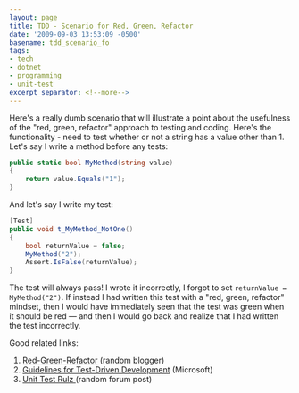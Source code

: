 ```yaml
---
layout: page
title: TDD - Scenario for Red, Green, Refactor
date: '2009-09-03 13:53:09 -0500'
basename: tdd_scenario_fo
tags:
- tech
- dotnet
- programming
- unit-test
excerpt_separator: <!--more-->
---
```


Here's a really dumb scenario that will illustrate a point about the usefulness
of the "red, green, refactor" approach to testing and coding. Here's the
functionality - need to test whether or not a string has a value other than 1.
Let's say I write a method before any tests:

<!--more-->

```csharp
public static bool MyMethod(string value)
{
    return value.Equals("1");
}
```

And let's say I write my test:

```csharp
[Test]
public void t_MyMethod_NotOne()
{
    bool returnValue = false;
    MyMethod("2");
    Assert.IsFalse(returnValue);
}
```

The test will always pass! I wrote it incorrectly, I forgot to set `returnValue
= MyMethod("2")`. If instead I had written this test with a "red, green,
refactor" mindset, then I would have immediately seen that the test was green
when it should be red &mdash; and then I would go back and realize that I had
written the test incorrectly.

Good related links:

<ol>
<li><a href="http://jamesshore.com/Blog/Red-Green-Refactor.html">Red-Green-Refactor</a> (random blogger)</li>
<li><a href="http://msdn.microsoft.com/en-us/library/aa730844(VS.80).aspx">Guidelines for Test-Driven Development</a> (Microsoft)</li>
<li><a href="http://tech.groups.yahoo.com/group/extremeprogramming/message/111829">Unit Test Rulz </a> (random forum post)</li>
</ol>
